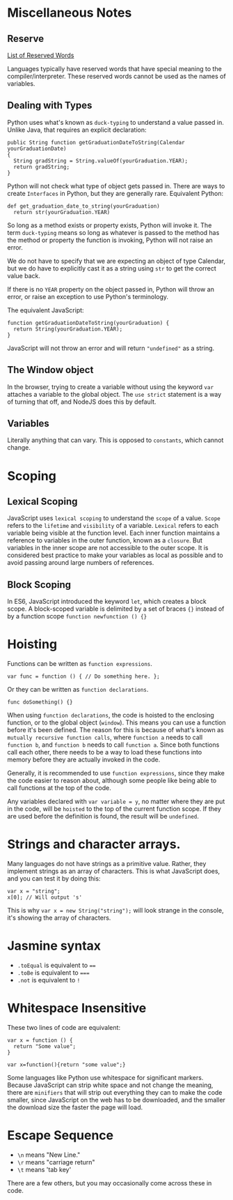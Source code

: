 # Miscellaneous Notes

## Reserve

[List of Reserved Words](https://developer.mozilla.org/en-US/docs/Web/JavaScript/Reference/Lexical_grammar)

Languages typically have reserved words that have special meaning to the compiler/interpreter.  These reserved words cannot be used as the names of variables.

## Dealing with Types

Python uses what's known as `duck-typing` to understand a value passed in.  Unlike Java, that requires an explicit declaration:

    public String function getGraduationDateToString(Calendar yourGraduationDate)
    {
      String gradString = String.valueOf(yourGraduation.YEAR);
      return gradString;
    }

Python will not check what type of object gets passed in.  There are ways to create `Interfaces` in Python, but they are generally rare.  Equivalent Python:

    def get_graduation_date_to_string(yourGraduation)
      return str(yourGraduation.YEAR)

So long as a method exists or property exists, Python will invoke it.  The term `duck-typing` means so long as whatever is passed to the method has the method or property the function is invoking, Python will not raise an error.

We do not have to specify that we are expecting an object of type Calendar, but we do have to explicitly cast it as a string using `str` to get the correct value back.

If there is no `YEAR` property on the object passed in, Python will throw an error, or raise an exception to use Python's terminology.

The equivalent JavaScript:

    function getGraduationDateToString(yourGraduation) {
      return String(yourGraduation.YEAR);
    }

JavaScript will not throw an error and will return `"undefined"` as a string.

## The Window object

In the browser, trying to create a variable without using the keyword `var` attaches a variable to the global object.  The `use strict` statement is a way of turning that off, and NodeJS does this by default.

## Variables

Literally anything that can vary.  This is opposed to `constants`, which cannot change.

# Scoping

## Lexical Scoping

JavaScript uses `lexical scoping` to understand the `scope` of a value.  `Scope` refers to the `lifetime` and `visibility` of a variable.  `Lexical` refers to each variable being visible at the function level.  Each inner function maintains a reference to variables in the outer function, known as a `closure`.  But variables in the inner scope are not accessible to the outer scope.  It is considered best practice to make your variables as local as possible and to avoid passing around large numbers of references.

## Block Scoping

In ES6, JavaScript introduced the keyword `let`, which creates a block scope.  A block-scoped variable is delimited by a set of braces `{}` instead of by a function scope `function newfunction () {}`

# Hoisting

Functions can be written as `function expressions`.

    var func = function () { // Do something here. };

Or they can be written as `function declarations`.

    func doSomething() {}

When using `function declarations`, the code is hoisted to the enclosing function, or to the global object (`window`).  This means you can use a function before it's been defined.  The reason for this is because of what's known as `mutually recursive function calls`, where `function a` needs to call `function b`, and `function b` needs to call `function a`.  Since both functions call each other, there needs to be a way to load these functions into memory before they are actually invoked in the code.

Generally, it is recommended to use `function expressions`, since they make the code easier to reason about, although some people like being able to call functions at the top of the code.  

Any variables declared with `var variable = y`, no matter where they are put in the code, will be `hoisted` to the top of the current function scope.  If they are used before the definition is found, the result will be `undefined`.

# Strings and character arrays.

Many languages do not have strings as a primitive value.  Rather, they implement strings as an array of characters.  This is what JavaScript does, and you can test it by doing this:

    var x = "string";
    x[0]; // Will output 's'

This is why `var x = new String("string");` will look strange in the console, it's showing the array of characters.

# Jasmine syntax

- `.toEqual` is equivalent to `==`
- `.toBe` is equivalent to `===`
- `.not` is equivalent to `!`

# Whitespace Insensitive

These two lines of code are equivalent:

    var x = function () {
      return "Some value";
    }

    var x=function(){return "some value";}

Some languages like Python use whitespace for significant markers.  Because JavaScript can strip white space and not change the meaning, there are `minifiers` that will strip out everything they can to make the code smaller, since JavaScript on the web has to be downloaded, and the smaller the download size the faster the page will load.

# Escape Sequence

- `\n` means "New Line."
- `\r` means "carriage return"
- `\t` means 'tab key'

There are a few others, but you may occasionally come across these in code.
